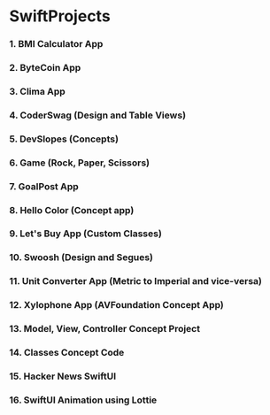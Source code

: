 # SwiftProjects
### 1. BMI Calculator App
### 2. ByteCoin App
### 3. Clima App
### 4. CoderSwag (Design and Table Views)
### 5. DevSlopes (Concepts)
### 6. Game (Rock, Paper, Scissors)
### 7. GoalPost App
### 8. Hello Color (Concept app)
### 9. Let's Buy App (Custom Classes)
### 10. Swoosh (Design and Segues)
### 11. Unit Converter App (Metric to Imperial and vice-versa)
### 12. Xylophone App (AVFoundation Concept App)
### 13. Model, View, Controller Concept Project
### 14. Classes Concept Code
### 15. Hacker News SwiftUI
### 16. SwiftUI Animation using Lottie
